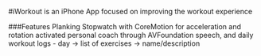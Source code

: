 #iWorkout is an iPhone App focused on improving the workout experience

###Features
Planking Stopwatch with CoreMotion for acceleration and rotation activated personal coach through AVFoundation speech, and daily workout logs - day -> list of exercises -> name/description